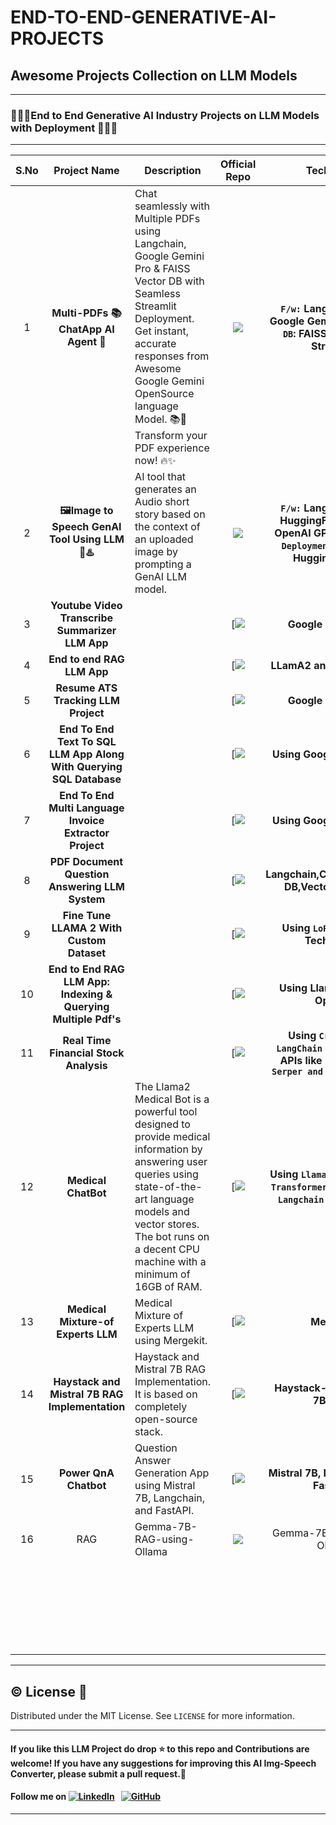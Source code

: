 # END-TO-END-GENERATIVE-AI-PROJECTS

## Awesome Projects Collection on LLM Models





---

###  🌟🧑‍💻End to End Generative AI Industry Projects on LLM Models with Deployment 👩‍💻🌟

---

| S.No |                         Project Name                         | Description                                                  |                        Official Repo                         |                          Tech Stack                          |
| :--: | :----------------------------------------------------------: | ------------------------------------------------------------ | :----------------------------------------------------------: | :----------------------------------------------------------: |
|  1   |              **Multi-PDFs 📚ChatApp AI Agent 🤖**              | Chat seamlessly with Multiple PDFs using Langchain, Google Gemini Pro & FAISS Vector DB with Seamless Streamlit Deployment. Get instant, accurate responses from Awesome Google Gemini OpenSource language Model. 📚💬 Transform your PDF experience now! 🔥✨ | [![](https://github.com/GURPREETKAURJETHRA/END-TO-END-GENERATIVE-AI-PROJECTS/blob/main/images/git.jpg)](https://github.com/GURPREETKAURJETHRA/Multi-PDFs_ChatApp_AI-Agent) | **`F/w:` Langchain  `Model`: Google Gemini Pro, `Vector DB`: FAISS `Deployment`: Streamlit** |
|  2   |         **🖼️Image to Speech GenAI Tool Using LLM 🌟♨️**         | AI tool that generates an Audio short story based on the context of an uploaded image by prompting a GenAI LLM model. | [![](https://github.com/GURPREETKAURJETHRA/END-TO-END-GENERATIVE-AI-PROJECTS/blob/main/images/git.jpg)](https://github.com/GURPREETKAURJETHRA/Image-to-Speech-GenAI-Tool-Using-LLM) | **`F/w:` Langchain  `Model`: HuggingFace Models, OpenAI GPT-3.5, `Vector  Deployment`: Streamlit, Hugging Spaces** |
|  3   |       **Youtube Video Transcribe Summarizer LLM App**        |                                                              | [![](https://github.com/GURPREETKAURJETHRA/END-TO-END-GENERATIVE-AI-PROJECTS/blob/main/images/git.jpg) |                    **Google Gemini Pro**                     |
|  4   |                  **End to end RAG LLM App**                  |                                                              | [![](https://github.com/GURPREETKAURJETHRA/END-TO-END-GENERATIVE-AI-PROJECTS/blob/main/images/git.jpg) |                  **LLamA2 and LLaMAindex**                   |
|  5   |             **Resume ATS Tracking LLM Project**              |                                                              | [![](https://github.com/GURPREETKAURJETHRA/END-TO-END-GENERATIVE-AI-PROJECTS/blob/main/images/git.jpg) |                    **Google Gemini Pro**                     |
|  6   | **End To End Text To SQL LLM App Along With Querying SQL Database** |                                                              | [![](https://github.com/GURPREETKAURJETHRA/END-TO-END-GENERATIVE-AI-PROJECTS/blob/main/images/git.jpg) |                 **Using Google Gemini Pro**                  |
|  7   |   **End To End Multi Language Invoice Extractor Project**    |                                                              | [![](https://github.com/GURPREETKAURJETHRA/END-TO-END-GENERATIVE-AI-PROJECTS/blob/main/images/git.jpg) |                 **Using Google Gemini Pro**                  |
|  8   |        **PDF Document Question Answering LLM System**        |                                                              | [![](https://github.com/GURPREETKAURJETHRA/END-TO-END-GENERATIVE-AI-PROJECTS/blob/main/images/git.jpg) |       **Langchain,Cassandra,Astra DB,Vector Database**       |
|  9   |          **Fine Tune LLAMA 2 With Custom Dataset**           |                                                              | [![](https://github.com/GURPREETKAURJETHRA/END-TO-END-GENERATIVE-AI-PROJECTS/blob/main/images/git.jpg) |           **Using `LoRA` And `QLoRA` Techniques**            |
|  10  | **End to End RAG LLM App: Indexing & Querying Multiple Pdf's** |                                                              | [![](https://github.com/GURPREETKAURJETHRA/END-TO-END-GENERATIVE-AI-PROJECTS/blob/main/images/git.jpg) |               **Using Llamaindex and OpenAI**                |
|  11  |           **Real Time Financial  Stock Analysis**            |                                                              | [![](https://github.com/GURPREETKAURJETHRA/END-TO-END-GENERATIVE-AI-PROJECTS/blob/main/images/git.jpg) | **Using  `CrewAI`, `Groq`, `LangChain` & some other APIs like `browserless, Serper and SEC EDGAR API`** |
|  12  |                     **Medical ChatBot**                      | The Llama2 Medical Bot is a powerful tool designed to provide medical information by answering user queries using state-of-the-art language models and vector stores. The bot runs on a decent CPU machine with a minimum of 16GB of RAM. | [![](https://github.com/GURPREETKAURJETHRA/END-TO-END-GENERATIVE-AI-PROJECTS/blob/main/images/git.jpg) | **Using `Llama2` and `Sentence Transformers`. Powered by `Langchain` and `Chainlit`** |
|  13  |              **Medical Mixture-of Experts LLM**              | Medical Mixture of Experts LLM using Mergekit.               | [![](https://github.com/GURPREETKAURJETHRA/END-TO-END-GENERATIVE-AI-PROJECTS/blob/main/images/git.jpg) |                         **MergeKit**                         |
|  14  |        **Haystack and Mistral 7B RAG Implementation**        | Haystack and Mistral 7B RAG Implementation. It is based on completely open-source stack. | [![](https://github.com/GURPREETKAURJETHRA/END-TO-END-GENERATIVE-AI-PROJECTS/blob/main/images/git.jpg) |               **Haystack-and-Mistral-7B-RAG**                |
|  15  |                    **Power QnA Chatbot**                     | Question Answer Generation App using Mistral 7B, Langchain, and FastAPI. | [![](https://github.com/GURPREETKAURJETHRA/END-TO-END-GENERATIVE-AI-PROJECTS/blob/main/images/git.jpg) |           **Mistral 7B, Langchain, and FastAPI.**            |
|  16  |                             RAG                              | Gemma-7B-RAG-using-Ollama                                    | ![](https://github.com/GURPREETKAURJETHRA/END-TO-END-GENERATIVE-AI-PROJECTS/blob/main/images/git.jpg) |                  Gemma-7B-RAG-using-Ollama                   |
|      |                                                              |                                                              |                                                              |                                                              |
|      |                                                              |                                                              |                                                              |                                                              |
|      |                                                              |                                                              |                                                              |                                                              |
|      |                                                              |                                                              |                                                              |                                                              |
|      |                                                              |                                                              |                                                              |                                                              |
|      |                                                              |                                                              |                                                              |                                                              |
|      |                                                              |                                                              |                                                              |                                                              |
|      |                                                              |                                                              |                                                              |                                                              |
|      |                                                              |                                                              |                                                              |                                                              |
|      |                                                              |                                                              |                                                              |                                                              |
|      |                                                              |                                                              |                                                              |                                                              |
|      |                                                              |                                                              |                                                              |                                                              |
|      |                                                              |                                                              |                                                              |                                                              |
|      |                                                              |                                                              |                                                              |                                                              |
|      |                                                              |                                                              |                                                              |                                                              |
|      |                                                              |                                                              |                                                              |                                                              |
|      |                                                              |                                                              |                                                              |                                                              |
|      |                                                              |                                                              |                                                              |                                                              |
|      |                                                              |                                                              |                                                              |                                                              |
|      |                                                              |                                                              |                                                              |                                                              |
|      |                                                              |                                                              |                                                              |                                                              |
|      |                                                              |                                                              |                                                              |                                                              |
|      |                                                              |                                                              |                                                              |                                                              |
|      |                                                              |                                                              |                                                              |                                                              |
|      |                                                              |                                                              |                                                              |                                                              |

---
## ©️ License 🪪 

Distributed under the MIT License. See `LICENSE` for more information.

---

#### **If you like this LLM Project do drop ⭐ to this repo and Contributions are welcome! If you have any suggestions for improving this AI Img-Speech Converter, please submit a pull request.💁**
#### Follow me on [![LinkedIn](https://img.shields.io/badge/linkedin-%230077B5.svg?style=for-the-badge&logo=linkedin&logoColor=white)](https://www.linkedin.com/in/gurpreetkaurjethra/) &nbsp; [![GitHub](https://img.shields.io/badge/github-%23121011.svg?style=for-the-badge&logo=github&logoColor=white)](https://github.com/GURPREETKAURJETHRA/)

---
